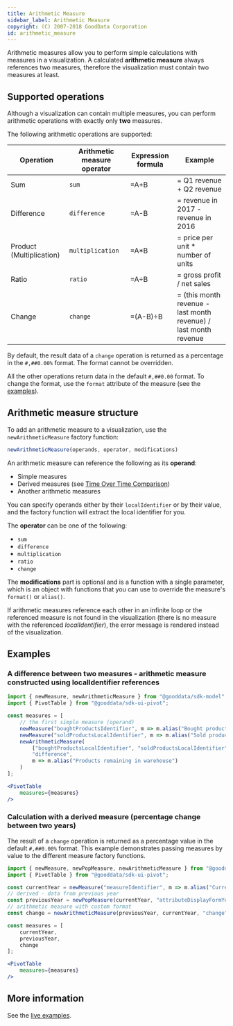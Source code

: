 ```yaml
---
title: Arithmetic Measure
sidebar_label: Arithmetic Measure
copyright: (C) 2007-2018 GoodData Corporation
id: arithmetic_measure
---
```


Arithmetic measures allow you to perform simple calculations with measures in a visualization.
A calculated **arithmetic measure** always references two measures, therefore the visualization must contain two measures at least.

## Supported operations

Although a visualization can contain multiple measures, you can perform arithmetic operations with exactly only **two** measures.

The following arithmetic operations are supported:

| Operation | Arithmetic measure operator | Expression formula | Example
|--- |---|---|---
| Sum | `sum` | =A+B | = Q1 revenue + Q2 revenue
| Difference | `difference` | =A-B | = revenue in 2017 - revenue in 2016
| Product (Multiplication) | `multiplication` |  =A*B | = price per unit * number of units
| Ratio | `ratio` |  =A÷B | = gross profit / net sales
| Change | `change` |  =(A-B)÷B | = (this month revenue - last month revenue) / last month revenue

By default, the result data of a `change` operation is returned as a percentage in the `#,##0.00%` format. The format cannot be overridden.

All the other operations return data in the default `#,##0.00` format.
To change the format, use the `format` attribute of the measure (see the [examples](#examples)).

## Arithmetic measure structure

To add an arithmetic measure to a visualization, use the `newArithmeticMeasure` factory function:

```javascript
newArithmeticMeasure(operands, operator, modifications)
```

An arithmetic measure can reference the following as its **operand**:
* Simple measures
* Derived measures (see [Time Over Time Comparison](../../add_interactivity/time_over_time/))
* Another arithmetic measures

You can specify operands either by their `localIdentifier` or by their value, and the factory function will extract
the local identifier for you.

The **operator** can be one of the following:
* `sum`
* `difference`
* `multiplication`
* `ratio`
* `change`

The **modifications** part is optional and is a function with a single parameter, which is an object with functions that you can use to override the measure's `format()` or `alias()`.

If arithmetic measures reference each other in an infinite loop or the referenced measure is not found in the visualization (there is no measure with the referenced *localIdentifier*), the error message is rendered instead of the visualization.

## Examples

### A difference between two measures - arithmetic measure constructed using localIdentifier references

````jsx harmony
import { newMeasure, newArithmeticMeasure } from "@gooddata/sdk-model";
import { PivotTable } from "@gooddata/sdk-ui-pivot";

const measures = [
    // the first simple measure (operand)
    newMeasure("boughtProductsIdentifier", m => m.alias("Bought products from supplier")),
    newMeasure("soldProductsLocalIdentifier", m => m.alias("Sold products to customers")),
    newArithmeticMeasure(
        ["boughtProductsLocalIdentifier", "soldProductsLocalIdentifier"],
        "difference",
        m => m.alias("Products remaining in warehouse")
    )
];

<PivotTable
    measures={measures}
/>
````

### Calculation with a derived measure (percentage change between two years)

The result of a `change` operation is returned as a percentage value in the default `#,##0.00%` format. This example
demonstrates passing measures by value to the different measure factory functions.

```jsx harmony
import { newMeasure, newPopMeasure, newArithmeticMeasure } from "@gooddata/sdk-model";
import { PivotTable } from "@gooddata/sdk-ui-pivot";

const currentYear = newMeasure("measureIdentifier", m => m.alias("Current Year"));
// derived - data from previous year
const previousYear = newPopMeasure(currentYear, "attributeDisplayFormYearIdentifier", m => m.alias("Previous Year"));
// arithmetic measure with custom format
const change = newArithmeticMeasure(previousYear, currentYear, "change", m => m.alias("Change between years").format("$#,#0.0%"));

const measures = [
    currentYear,
    previousYear,
    change
];

<PivotTable
    measures={measures}
/>
```

## More information

See the [live examples](https://gdui-examples.herokuapp.com/arithmetic-measures).